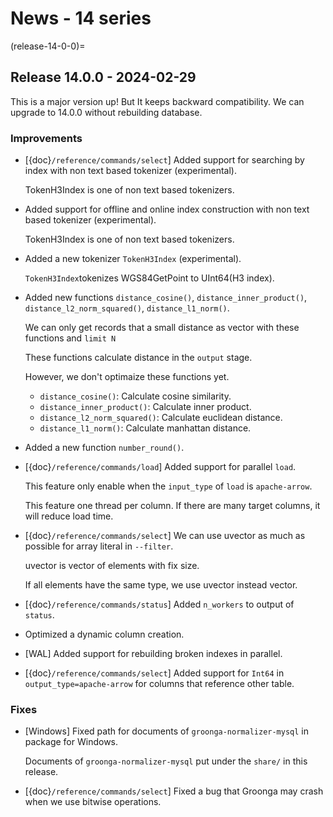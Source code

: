# News - 14 series

(release-14-0-0)=
## Release 14.0.0 - 2024-02-29

This is a major version up!
But It keeps backward compatibility. We can upgrade to 14.0.0 without rebuilding database.

### Improvements

* [{doc}`/reference/commands/select`] Added support for searching by index with non text based tokenizer (experimental).

  TokenH3Index is one of non text based tokenizers.

* Added support for offline and online index construction with non text based tokenizer (experimental).

  TokenH3Index is one of non text based tokenizers.

* Added a new tokenizer `TokenH3Index` (experimental).

  `TokenH3Index`tokenizes WGS84GetPoint to UInt64(H3 index).

* Added new functions `distance_cosine()`, `distance_inner_product()`, `distance_l2_norm_squared()`, `distance_l1_norm()`.

  We can only get records that a small distance as vector with these functions and `limit N`

  These functions calculate distance in the `output` stage.

  However, we don't optimaize these functions yet.

  * `distance_cosine()`: Calculate cosine similarity.
  * `distance_inner_product()`: Calculate inner product.
  * `distance_l2_norm_squared()`: Calculate euclidean distance.
  * `distance_l1_norm()`: Calculate manhattan distance.

* Added a new function `number_round()`.

* [{doc}`/reference/commands/load`] Added support for parallel `load`.

  This feature only enable when the `input_type` of `load` is `apache-arrow`.

  This feature one thread per column. If there are many target columns, it will reduce load time.

* [{doc}`/reference/commands/select`] We can use uvector as much as possible for array literal in `--filter`.

  uvector is vector of elements with fix size.

  If all elements have the same type, we use uvector instead vector.

* [{doc}`/reference/commands/status`] Added `n_workers` to output of `status`.

* Optimized a dynamic column creation.

* [WAL] Added support for rebuilding broken indexes in parallel.

* [{doc}`/reference/commands/select`] Added support for `Int64` in `output_type=apache-arrow` for columns that reference other table.

### Fixes

* [Windows] Fixed path for documents of `groonga-normalizer-mysql` in package for Windows.

  Documents of `groonga-normalizer-mysql` put under the `share/` in this release.

* [{doc}`/reference/commands/select`] Fixed a bug that Groonga may crash when we use bitwise operations.
